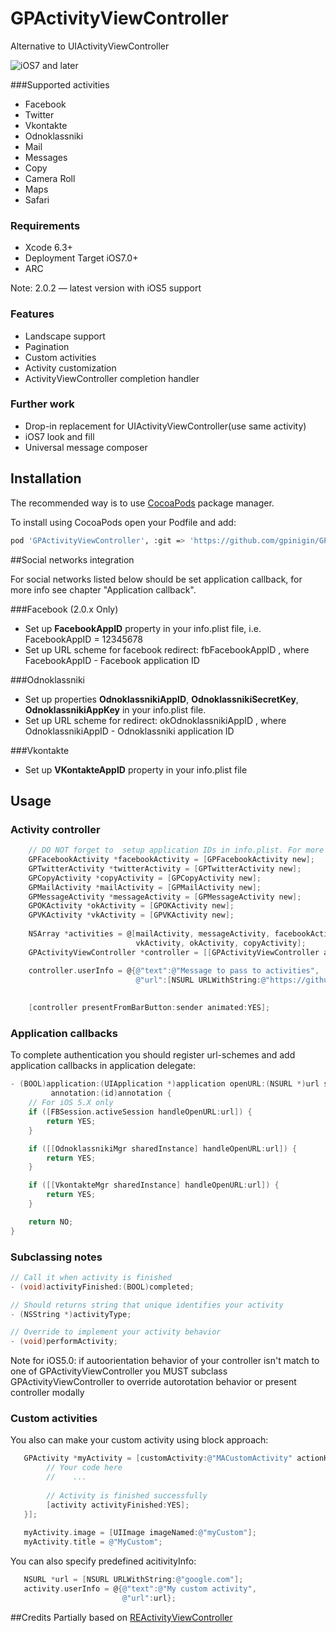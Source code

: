 GPActivityViewController
========================

Alternative to UIActivityViewController

![iOS7 and later](images/Activities-iOS7.png)

###Supported activities
* Facebook
* Twitter
* Vkontakte
* Odnoklassniki
* Mail
* Messages
* Copy
* Camera Roll
* Maps
* Safari


### Requirements
* Xcode 6.3+
* Deployment Target iOS7.0+
* ARC

Note: 2.0.2 — latest version with iOS5 support

### Features
* Landscape support
* Pagination
* Custom activities
* Activity customization
* ActivityViewController completion handler

### Further work
* Drop-in replacement for UIActivityViewController(use same activity)
* iOS7 look and fill
* Universal message composer
 
## Installation
The recommended way is to use [CocoaPods](http://cocoapods.org/) package manager.

To install using CocoaPods open your Podfile and add:
``` bash
pod 'GPActivityViewController', :git => 'https://github.com/gpinigin/GPActivityViewController.git'
```


##Social networks integration

For social networks listed below should be set application callback, for more info see chapter "Application callback".

###Facebook (2.0.x Only)

* Set up **FacebookAppID** property in your info.plist file, i.e.  FacebookAppID = 12345678
* Set up URL scheme for facebook redirect: fbFacebookAppID , where FacebookAppID - Facebook application ID

###Odnoklassniki

* Set up properties **OdnoklassnikiAppID**, **OdnoklassnikiSecretKey**, **OdnoklassnikiAppKey** in your info.plist file.
* Set up URL scheme for redirect: okOdnoklassnikiAppID , where OdnoklassnikiAppID - Odnoklassniki application ID

###Vkontakte

* Set up **VKontakteAppID** property in your info.plist file

## Usage
### Activity controller
``` objective-c
    // DO NOT forget to  setup application IDs in info.plist. For more info see README.md
    GPFacebookActivity *facebookActivity = [GPFacebookActivity new];
    GPTwitterActivity *twitterActivity = [GPTwitterActivity new];
    GPCopyActivity *copyActivity = [GPCopyActivity new];
    GPMailActivity *mailActivity = [GPMailActivity new];
    GPMessageActivity *messageActivity = [GPMessageActivity new];
    GPOKActivity *okActivity = [GPOKActivity new];
    GPVKActivity *vkActivity = [GPVKActivity new];
    
    NSArray *activities = @[mailActivity, messageActivity, facebookActivity, twitterActivity,
                            vkActivity, okActivity, copyActivity];
    GPActivityViewController *controller = [[GPActivityViewController alloc] initWithactivities:activities];

    controller.userInfo = @{@"text":@"Message to pass to activities",
                            @"url":[NSURL URLWithString:@"https://github.com/gpinigin"]};
    
    
    [controller presentFromBarButton:sender animated:YES];
```

### Application callbacks

To complete authentication you should register url-schemes and add application callbacks in application delegate:

``` objective-c
- (BOOL)application:(UIApplication *)application openURL:(NSURL *)url sourceApplication:(NSString *)sourceApplication
         annotation:(id)annotation {
    // For iOS 5.X only
    if ([FBSession.activeSession handleOpenURL:url]) {
        return YES;
    }

    if ([[OdnoklassnikiMgr sharedInstance] handleOpenURL:url]) {
        return YES;
    }

    if ([[VkontakteMgr sharedInstance] handleOpenURL:url]) {
        return YES;
    }

    return NO;
}
```

### Subclassing notes
``` objective-c
// Call it when activity is finished
- (void)activityFinished:(BOOL)completed;

// Should returns string that unique identifies your activity
- (NSString *)activityType;

// Override to implement your activity behavior
- (void)performActivity;
```

Note for iOS5.0: if autoorientation behavior of your controller isn't match to one of GPActivityViewController you MUST subclass GPActivityViewController to override autorotation behavior or present controller modally

### Custom activities
You also can make your custom activity using block approach:
``` objective-c
   GPActivity *myActivity = [customActivity:@"MACustomActivity" actionHandler:^(GPActivity *activity, NSDictionary *userInfo) {
        // Your code here
        //    ...
        
        // Activity is finished successfully
        [activity activityFinished:YES];
   }];
   
   myActivity.image = [UIImage imageNamed:@"myCustom"];
   myActivity.title = @"MyCustom";
```

You can also specify predefined acitivityInfo:
``` objective-c
   NSURL *url = [NSURL URLWithString:@"google.com"];
   activity.userInfo = @{@"text":@"My custom activity",
                         @"url":url};
```

##Credits
Partially based on [REActivityViewController](https://github.com/romaonthego/REActivityViewController)
